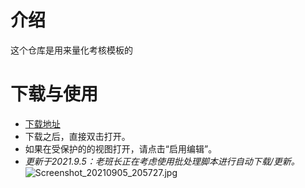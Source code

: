 # 介绍
这个仓库是用来量化考核模板的

# 下载与使用
- [下载地址](https://gitee.com/laobanzhang1/lianghuakaohe/releases/)
- 下载之后，直接双击打开。
- 如果在受保护的的视图打开，请点击“启用编辑”。
- _更新于2021.9.5：老班长正在考虑使用批处理脚本进行自动下载/更新。_ 
![](https://images.gitee.com/uploads/images/2021/0905/205810_1c5292e9_9090532.jpeg "Screenshot_20210905_205727.jpg")